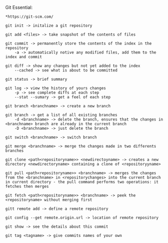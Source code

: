 Git Essential:

    *https://git-scm.com/

    git init -> initalize a git repository

    git add <files> -> take snapshot of the contents of files

    git commit -> permanently store the contents of the index in the repository
        -a -> automatically notive any modified files, add them to the index and commit

    git diff -> show any changes but not yet added to the index
        --cached -> see what is about to be committed

    git status -> brief summary

    git log -> view the history of yours changes
        -p -> see complete diffs at each step
        --stat --sumary -> get a feel of each step
    
    git branch <branchname> -> create a new branch 
    
    git branch -> get a list of all existing branches
        -d <branchname> -> delete the branch, ensures that the changes in <branchname> branch are already in the current branch
        -D <branchname> -> just delete the branch

    git switch <branchname> -> switch branch

    git merge <branchname> -> merge the changes made in two differents branches

    git clone <path<repositoryname>> <newdirectoyname> -> creates a new directory <newdirectoryname> containing a clone of <repositoryyname>

    git pull <path<repositoryname>> <branchname> -> merges the changes from the <branchname> in <repositorychanges> into the current branch in current directory - the pull command performs two operations: it fetches then merges

    git fetch <path<repositoryname>> <branchname> -> peek the <repositoryname> without merging first

    gitt remote add -> define a remote repository

    git config --get remote.origin.url -> location of remote repository

    git show -> see the details about this commit

    git tag <tagname> -> give commits names of your own




       



